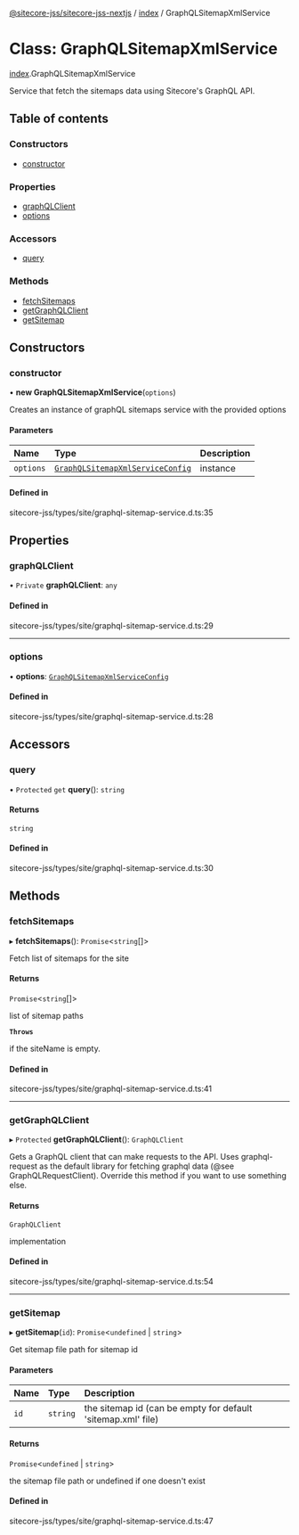 [@sitecore-jss/sitecore-jss-nextjs](../README.md) / [index](../modules/index.md) / GraphQLSitemapXmlService

# Class: GraphQLSitemapXmlService

[index](../modules/index.md).GraphQLSitemapXmlService

Service that fetch the sitemaps data using Sitecore's GraphQL API.

## Table of contents

### Constructors

- [constructor](index.GraphQLSitemapXmlService.md#constructor)

### Properties

- [graphQLClient](index.GraphQLSitemapXmlService.md#graphqlclient)
- [options](index.GraphQLSitemapXmlService.md#options)

### Accessors

- [query](index.GraphQLSitemapXmlService.md#query)

### Methods

- [fetchSitemaps](index.GraphQLSitemapXmlService.md#fetchsitemaps)
- [getGraphQLClient](index.GraphQLSitemapXmlService.md#getgraphqlclient)
- [getSitemap](index.GraphQLSitemapXmlService.md#getsitemap)

## Constructors

### constructor

• **new GraphQLSitemapXmlService**(`options`)

Creates an instance of graphQL sitemaps service with the provided options

#### Parameters

| Name | Type | Description |
| :------ | :------ | :------ |
| `options` | [`GraphQLSitemapXmlServiceConfig`](../modules/index.md#graphqlsitemapxmlserviceconfig) | instance |

#### Defined in

sitecore-jss/types/site/graphql-sitemap-service.d.ts:35

## Properties

### graphQLClient

• `Private` **graphQLClient**: `any`

#### Defined in

sitecore-jss/types/site/graphql-sitemap-service.d.ts:29

___

### options

• **options**: [`GraphQLSitemapXmlServiceConfig`](../modules/index.md#graphqlsitemapxmlserviceconfig)

#### Defined in

sitecore-jss/types/site/graphql-sitemap-service.d.ts:28

## Accessors

### query

• `Protected` `get` **query**(): `string`

#### Returns

`string`

#### Defined in

sitecore-jss/types/site/graphql-sitemap-service.d.ts:30

## Methods

### fetchSitemaps

▸ **fetchSitemaps**(): `Promise`\<`string`[]\>

Fetch list of sitemaps for the site

#### Returns

`Promise`\<`string`[]\>

list of sitemap paths

**`Throws`**

if the siteName is empty.

#### Defined in

sitecore-jss/types/site/graphql-sitemap-service.d.ts:41

___

### getGraphQLClient

▸ `Protected` **getGraphQLClient**(): `GraphQLClient`

Gets a GraphQL client that can make requests to the API. Uses graphql-request as the default
library for fetching graphql data (@see GraphQLRequestClient). Override this method if you
want to use something else.

#### Returns

`GraphQLClient`

implementation

#### Defined in

sitecore-jss/types/site/graphql-sitemap-service.d.ts:54

___

### getSitemap

▸ **getSitemap**(`id`): `Promise`\<`undefined` \| `string`\>

Get sitemap file path for sitemap id

#### Parameters

| Name | Type | Description |
| :------ | :------ | :------ |
| `id` | `string` | the sitemap id (can be empty for default 'sitemap.xml' file) |

#### Returns

`Promise`\<`undefined` \| `string`\>

the sitemap file path or undefined if one doesn't exist

#### Defined in

sitecore-jss/types/site/graphql-sitemap-service.d.ts:47
